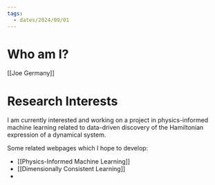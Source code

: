 ```yaml
---
tags:
  - dates/2024/09/01
---
```

# Who am I?
[[Joe Germany]]

# Research Interests
I am currently interested and working on a project in physics-informed machine learning related to data-driven discovery of the Hamiltonian expression of a dynamical system.

Some related webpages which I hope to develop:
- [[Physics-Informed Machine Learning]]
- [[Dimensionally Consistent Learning]]
- 